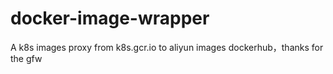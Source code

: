 # docker-image-wrapper
A k8s images proxy from k8s.gcr.io to aliyun images dockerhub，thanks for the gfw
